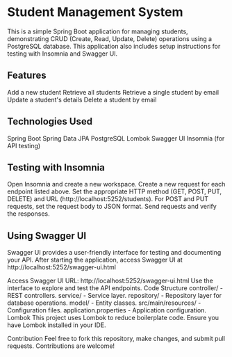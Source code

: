 # Student Management System
This is a simple Spring Boot application for managing students, demonstrating CRUD (Create, Read, Update, Delete) operations using a PostgreSQL database. This application also includes setup instructions for testing with Insomnia and Swagger UI.

## Features
  Add a new student
  Retrieve all students
  Retrieve a single student by email
  Update a student's details
  Delete a student by email
## Technologies Used
  Spring Boot
  Spring Data JPA
  PostgreSQL
  Lombok
  Swagger UI
  Insomnia (for API testing)

## Testing with Insomnia
  Open Insomnia and create a new workspace.
  Create a new request for each endpoint listed above.
  Set the appropriate HTTP method (GET, POST, PUT, DELETE) and URL (http://localhost:5252/students).
  For POST and PUT requests, set the request body to JSON format.
  Send requests and verify the responses.
## Using Swagger UI
Swagger UI provides a user-friendly interface for testing and documenting your API. After starting the application, access Swagger UI at http://localhost:5252/swagger-ui.html

Access Swagger UI
URL: http://localhost:5252/swagger-ui.html
Use the interface to explore and test the API endpoints.
Code Structure
controller/ - REST controllers.
service/ - Service layer.
repository/ - Repository layer for database operations.
model/ - Entity classes.
src/main/resources/ - Configuration files.
application.properties - Application configuration.
Lombok
This project uses Lombok to reduce boilerplate code. Ensure you have Lombok installed in your IDE.

Contribution
Feel free to fork this repository, make changes, and submit pull requests. Contributions are welcome!
